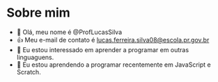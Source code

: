 # Sobre mim


- 👋 Olá, meu nome é @ProfLucasSilva
- :+1: Meu e-mail de contato é lucas.ferreira.silva08@escola.pr.gov.br
- 👀 Eu estou interessado em aprender a programar em outras linguaguens.
- 🌱 Eu estou aprendendo a programar recentemente em JavaScript e Scratch.

<!---
ProfLucasSilva/ProfLucasSilva is a ✨ special ✨ repository because its `README.md` (this file) appears on your GitHub profile.
You can click the Preview link to take a look at your changes.
--->
